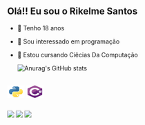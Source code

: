 ## Olá!! Eu sou o Rikelme Santos
- 🔞 Tenho 18 anos
- 👀 Sou interessado em programação
- 📘 Estou cursando Ciêcias Da Computação
  
  ![Anurag's GitHub stats](https://github-readme-stats.vercel.app/api?username=Rikesantos&show_icons=true&theme=radical)

 <div style="display: inline_block"><br>
  <img align="center" alt="Rike-Python" height="30" width="40" src="https://raw.githubusercontent.com/devicons/devicon/master/icons/python/python-original.svg">
  <img align="center" alt="Rike-Csharp" height="30" width="40" src="https://raw.githubusercontent.com/devicons/devicon/master/icons/csharp/csharp-original.svg">
</div>

##
<div>
<a href="https://www.instagram.com/rikelme_.santos?igsh=MTdycXNsMHJkMWp1bA%3D%3D&utm_source=qr" target="_blank"><img src="https://img.shields.io/badge/-Instagram-%23E4405F?style=for-the-badge&logo=instagram&logoColor=white" target="_blank"></a>
<a href = "mailto:rikelme.santos@sempreceub.com"><img src="https://img.shields.io/badge/-Gmail-%23333?style=for-the-badge&logo=gmail&logoColor=white" target="_blank"></a>          
<a href="https://www.linkedin.com/in/rikelme-santos-173875364/" target="_blank"><img src="https://img.shields.io/badge/-LinkedIn-%230077B5?style=for-the-badge&logo=linkedin&logoColor=white" target="_blank"></a> 
  
</div>

